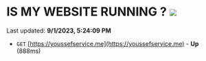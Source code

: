 # IS MY WEBSITE RUNNING ? [![](https://img.shields.io/static/v1?label=Sponsor&message=%E2%9D%A4&logo=GitHub&color=%23fe8e86)](https://github.com/sponsors/<username>)

Last updated: **9/1/2023, 5:24:09 PM**

- `GET` [https://youssefservice.me](https://youssefservice.me) - **Up** (888ms)

